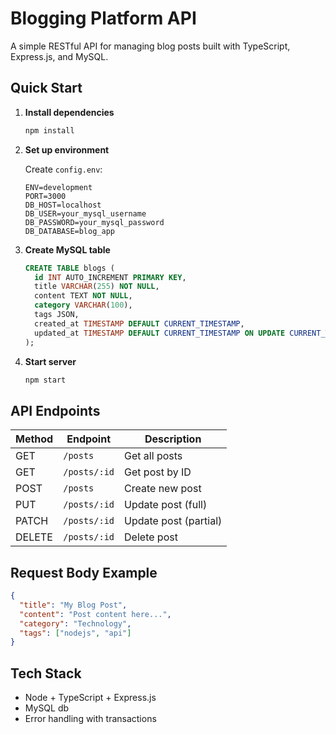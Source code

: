 # Blogging Platform API

A simple RESTful API for managing blog posts built with TypeScript, Express.js, and MySQL.

## Quick Start

1. **Install dependencies**
   ```bash
   npm install
   ```

2. **Set up environment**
   
   Create `config.env`:
   ```env
   ENV=development
   PORT=3000
   DB_HOST=localhost
   DB_USER=your_mysql_username
   DB_PASSWORD=your_mysql_password
   DB_DATABASE=blog_app
   ```

3. **Create MySQL table**
   ```sql
   CREATE TABLE blogs (
     id INT AUTO_INCREMENT PRIMARY KEY,
     title VARCHAR(255) NOT NULL,
     content TEXT NOT NULL,
     category VARCHAR(100),
     tags JSON,
     created_at TIMESTAMP DEFAULT CURRENT_TIMESTAMP,
     updated_at TIMESTAMP DEFAULT CURRENT_TIMESTAMP ON UPDATE CURRENT_TIMESTAMP
   );
   ```

4. **Start server**
   ```bash
   npm start
   ```

## API Endpoints

| Method | Endpoint | Description |
|--------|----------|-------------|
| GET    | `/posts` | Get all posts |
| GET    | `/posts/:id` | Get post by ID |
| POST   | `/posts` | Create new post |
| PUT    | `/posts/:id` | Update post (full) |
| PATCH  | `/posts/:id` | Update post (partial) |
| DELETE | `/posts/:id` | Delete post |

## Request Body Example

```json
{
  "title": "My Blog Post",
  "content": "Post content here...",
  "category": "Technology",
  "tags": ["nodejs", "api"]
}
```

## Tech Stack

- Node + TypeScript + Express.js
- MySQL db
- Error handling with transactions
